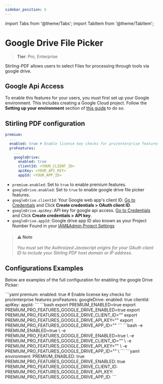 ```yaml
---
sidebar_position: 5
---
```


import Tabs from '@theme/Tabs';
import TabItem from '@theme/TabItem';

# Google Drive File Picker
> **Tier**: Pro, Enterprise

Stirling-PDF allows users to select Files for processing through tools via google drive.

## Google Api Access
To enable this features for your users, you must first set up your Google environment. This includes creating a Google Cloud project. Follow the **Setting up your environment** section of [this guide](https://developers.google.com/workspace/drive/picker/guides/overview#setup) to do so.

## Stirling PDF configuration

```yaml
premium:
  ...
  enabled: true # Enable license key checks for pro/enterprise features
  proFeatures:
    ...
    googleDrive:
      enabled: true
      clientId: <YOUR_CLIENT_ID>
      apiKey: <YOUR_API_KEY>
      appId: <YOUR_APP_ID>
```
- `premium.enabled`: Set to `true` to enable premium features. 
- `googleDrive.enabled`: Set to `true` to enable google drive file picker features. 
- `googleDrive.clientId`: Your Google web app's client ID. [Go to Credentials](https://console.cloud.google.com/apis/credentials) and Click **Create credentials > OAuth client ID**.
- `googleDrive.apiKey`: API key for google api access. [Go to Credentials](https://console.cloud.google.com/apis/credentials) and Click **Create credentials > API key**.
- `googleDrive.appId`: Google drive app ID also known as your Project Number Found in your [IAM&Admin Project Settings](https://console.cloud.google.com/iam-admin/settings)


 > #### ⚠️ Note
> _You must set the Authroized Javascript origins for your OAuth client ID to include your Stirling PDF host domain or IP address._

## Configurations Examples
Below are examples of the full configuration for enabling the google Drive Picker:

<Tabs groupId="config-methods">
  <TabItem value="settings" label="Settings File">
    ```yaml
    premium:
      enabled: true # Enable license key checks for pro/enterprise features
      proFeatures:
        googleDrive:
          enabled: true
          clientId: <YOUR_CLIENT_ID>
          apiKey: <YOUR_API_KEY>
          appId: <YOUR_APP_ID>
    ```
  </TabItem>
  <TabItem value="local" label="Local Environment">
    ```bash
    export PREMIUM_ENABLED=true
    export PREMIUM_PRO_FEATURES_GOOGLE_DRIVE_ENABLED=true
    export PREMIUM_PRO_FEATURES_GOOGLE_DRIVE_CLIENT_ID="<YOUR_CLIENT_ID>"
    export PREMIUM_PRO_FEATURES_GOOGLE_DRIVE_API_KEY="<YOUR_API_KEY>"
    export PREMIUM_PRO_FEATURES_GOOGLE_DRIVE_APP_ID="<YOUR_APP_ID>"
    ```
  </TabItem>
  <TabItem value="docker-run" label="Docker Run">
    ```bash
    -e PREMIUM_ENABLED=true \
    -e PREMIUM_PRO_FEATURES_GOOGLE_DRIVE_ENABLED=true \
    -e PREMIUM_PRO_FEATURES_GOOGLE_DRIVE_CLIENT_ID="<YOUR_CLIENT_ID>" \
    -e PREMIUM_PRO_FEATURES_GOOGLE_DRIVE_API_KEY="<YOUR_API_KEY>" \
    -e PREMIUM_PRO_FEATURES_GOOGLE_DRIVE_APP_ID="<YOUR_APP_ID>" \
    ```
  </TabItem>
  <TabItem value="docker-compose" label="Docker Compose">
    ```yaml
    environment:
      PREMIUM_ENABLED: true
      PREMIUM_PRO_FEATURES_GOOGLE_DRIVE_ENABLED: true
      PREMIUM_PRO_FEATURES_GOOGLE_DRIVE_CLIENT_ID: <YOUR_CLIENT_ID>
      PREMIUM_PRO_FEATURES_GOOGLE_DRIVE_API_KEY: <YOUR_API_KEY>
      PREMIUM_PRO_FEATURES_GOOGLE_DRIVE_APP_ID: <YOUR_APP_ID>
    ```
  </TabItem>
</Tabs>